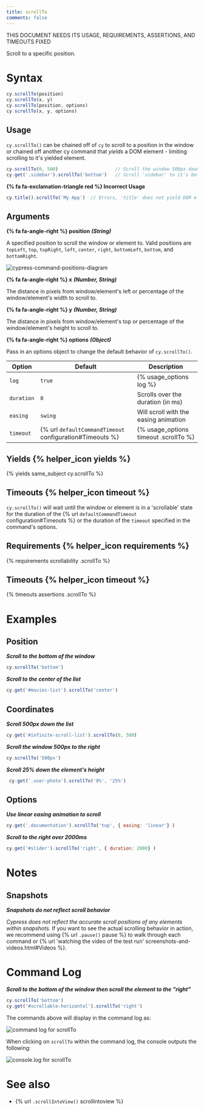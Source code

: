 ```yaml
---
title: scrollTo
comments: false
---
```


THIS DOCUMENT NEEDS ITS USAGE, REQUIREMENTS, ASSERTIONS, AND TIMEOUTS FIXED

Scroll to a specific position.

# Syntax

```javascript
cy.scrollTo(position)
cy.scrollTo(x, y)
cy.scrollTo(position, options)
cy.scrollTo(x, y, options)
```

## Usage

`cy.scrollTo()` can be chained off of `cy` to scroll to a position in the window or chained off another cy command that *yields* a DOM element - limiting scrolling to it's yielded element.

```javascript
cy.scrollTo(0, 500)                     // Scroll the window 500px down
cy.get('.sidebar').scrollTo('bottom')   // Scroll 'sidebar' to it's bottom
```

**{% fa fa-exclamation-triangle red %} Incorrect Usage**

```javascript
cy.title().scrollTo('My App')  // Errors, 'title' does not yield DOM element
```

## Arguments

**{% fa fa-angle-right %} position** ***(String)***

A specified position to scroll the window or element to. Valid positions are `topLeft`, `top`, `topRight`, `left`, `center`, `right`, `bottomLeft`, `bottom`, and `bottomRight`.

![cypress-command-positions-diagram](https://cloud.githubusercontent.com/assets/1271364/25048528/fe0c6378-210a-11e7-96bc-3773f774085b.jpg)

**{% fa fa-angle-right %} x** ***(Number, String)***

The distance in pixels from window/element's left or percentage of the window/element's width to scroll to.

**{% fa fa-angle-right %} y** ***(Number, String)***

The distance in pixels from window/element's top or percentage of the window/element's height to scroll to.

**{% fa fa-angle-right %} options** ***(Object)***

Pass in an options object to change the default behavior of `cy.scrollTo()`.

Option | Default | Description
--- | --- | ---
`log` | `true` | {% usage_options log %}
`duration` | `0` | Scrolls over the duration (in ms)
`easing` | `swing` | Will scroll with the easing animation
`timeout` | {% url `defaultCommandTimeout` configuration#Timeouts %} | {% usage_options timeout .scrollTo %}

## Yields {% helper_icon yields %}

{% yields same_subject cy.scrollTo %}

## Timeouts {% helper_icon timeout %}

`cy.scrollTo()` will wait until the window or element is in a 'scrollable' state for the duration of the {% url `defaultCommandTimeout` configuration#Timeouts %} or the duration of the `timeout` specified in the command's options.

## Requirements {% helper_icon requirements %}

{% requirements scrollability .scrollTo %}

## Timeouts {% helper_icon timeout %}

{% timeouts assertions .scrollTo %}

# Examples

## Position

***Scroll to the bottom of the window***

```javascript
cy.scrollTo('bottom')
```

***Scroll to the center of the list***

```javascript
cy.get('#movies-list').scrollTo('center')
```

## Coordinates

***Scroll 500px down the list***

```javascript
cy.get('#infinite-scroll-list').scrollTo(0, 500)
```

***Scroll the window 500px to the right***

```javascript
cy.scrollTo('500px')
```

***Scroll 25% down the element's height***

```javascript
 cy.get('.user-photo').scrollTo('0%', '25%')
```

## Options

***Use linear easing animation to scroll***

```javascript
cy.get('.documentation').scrollTo('top', { easing: 'linear'} )
```

***Scroll to the right over 2000ms***

```javascript
cy.get('#slider').scrollTo('right', { duration: 2000} )
```

# Notes

## Snapshots

***Snapshots do not reflect scroll behavior***

*Cypress does not reflect the accurate scroll positions of any elements within snapshots.* If you want to see the actual scrolling behavior in action, we recommend using {% url `.pause()` pause %} to walk through each command or {% url 'watching the video of the test run' screenshots-and-videos.html#Videos %}.

# Command Log

***Scroll to the bottom of the window then scroll the element to the "right"***

```javascript
cy.scrollTo('bottom')
cy.get('#scrollable-horizontal').scrollTo('right')
```

The commands above will display in the command log as:

![command log for scrollTo](https://cloud.githubusercontent.com/assets/1271364/25049157/50d68f18-210e-11e7-81f1-ed837075160d.png)

When clicking on `scrollTo` within the command log, the console outputs the following:

![console.log for scrollTo](https://cloud.githubusercontent.com/assets/1271364/25049182/6e07211a-210e-11e7-9419-b57f3e08a608.png)

# See also

- {% url `.scrollIntoView()` scrollintoview %}
